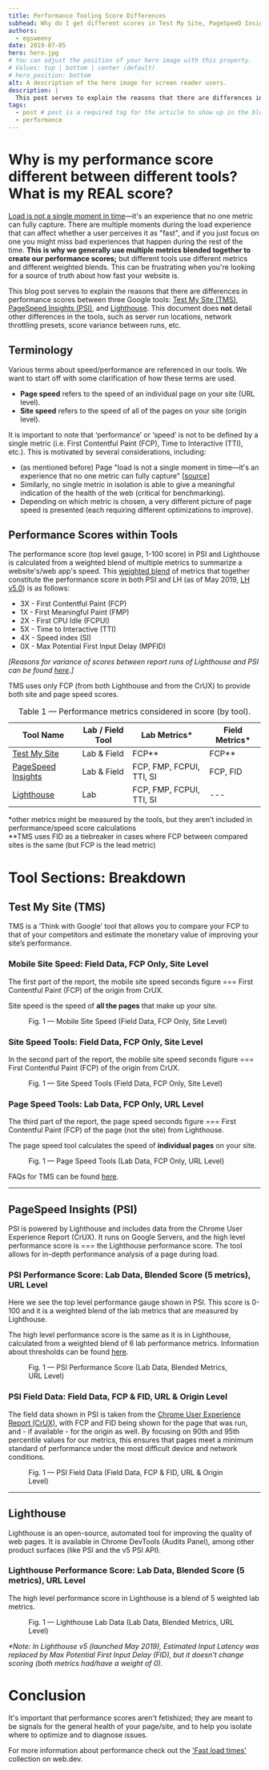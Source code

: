 ```yaml
---
title: Performance Tooling Score Differences
subhead: Why do I get different scores in Test My Site, PageSpeeD Insights, and Lighthouse?
authors:
  - egsweeny
date: 2019-07-05
hero: hero.jpg
# You can adjust the position of your hero image with this property.
# Values: top | bottom | center (default)
# hero_position: bottom
alt: A description of the hero image for screen reader users.
description: |
  This post serves to explain the reasons that there are differences in performance scores between Test My Site (TMS), PageSpeed Insights (PSI), and Lighthouse. This document does not detail other differences in the tools, such as server run locations, network throttling presets, etc.
tags:
  - post # post is a required tag for the article to show up in the blog.
  - performance
---
```


# Why is my performance score different between different tools? What is my REAL score?

<a href="https://developers.google.com/web/fundamentals/performance/user-centric-performance-metrics">Load is not a single moment in time</a>—it's an experience that no one metric can fully capture. There are multiple moments during the load experience that can affect whether a user perceives it as "fast", and if you just focus on one you might miss bad experiences that happen during the rest of the time. <b>This is why we generally use multiple metrics blended together to create our performance scores;</b> but different tools use different metrics and different weighted blends. This can be frustrating when you're looking for a source of truth about how fast your website is.

This blog post serves to explain the reasons that there are differences in performance scores between three Google tools: <a href="https://www.thinkwithgoogle.com/intl/en-gb/feature/testmysite">Test My Site (TMS)</a>, <a href="https://developers.google.com/speed/pagespeed/insights/">PageSpeed Insights (PSI)</a>, and <a href="https://developers.google.com/web/tools/lighthouse/">Lighthouse</a>. This document does <b>not</b> detail other differences in the tools, such as server run locations, network throttling presets, score variance between runs, etc.

## Terminology

Various terms about speed/performance are referenced in our tools. We want to start off with some clarification of how these terms are used.

- <b>Page speed</b> refers to the speed of an individual page on your site (URL level).
- <b>Site speed</b> refers to the speed of all of the pages on your site (origin level).

It is important to note that ‘performance’ or ‘speed’ is not to be defined by a single metric (i.e. First Contentful Paint (FCP), Time to Interactive (TTI), etc.). This is motivated by several considerations, including:
- (as mentioned before) Page "load is not a single moment in time—it's an experience that no one metric can fully capture" [<a href="https://developers.google.com/web/fundamentals/performance/user-centric-performance-metrics">source</a>]
- Similarly, no single metric in isolation is able to give a meaningful indication of the health of the web (critical for benchmarking).
- Depending on which metric is chosen, a very different picture of page speed is presented (each requiring different optimizations to improve).

## Performance Scores within Tools

The performance score (top level gauge, 1-100 score) in PSI and Lighthouse is calculated from a weighted blend of multiple metrics to summarize a website's/web app's speed. This <a href="https://docs.google.com/spreadsheets/d/1sH_T4G_RZAg4CpcV1bT-tmUegBdBpCOOwsdzqtWnO4U/edit#gid=0">weighted blend</a> of metrics that together constitute the performance score in both PSI and LH (as of May 2019, <a href="https://github.com/GoogleChrome/lighthouse/releases">LH v5.0</a>) is as follows:
- 3X - First Contentful Paint (FCP)
- 1X - First Meaningful Paint (FMP)
- 2X - First CPU Idle (FCPUI)
- 5X - Time to Interactive (TTI)
- 4X - Speed index (SI)
- 0X - Max Potential First Input Delay (MPFID)

<i>[Reasons for variance of scores between report runs of Lighthouse and PSI can be found <a href="https://docs.google.com/document/d/1AujmeKvBhzr-d8IsB7zPeS-vOtxCdw2GnspKpxJ7d_I/edit">here</a>.]</i>

TMS uses only FCP (from both Lighthouse and from the CrUX) to provide both site and page speed scores.

<div class="w-table-wrapper">
  <table>
    <thead>
      <tr>
        <th>Tool Name</th>
        <th>Lab / Field Tool</th>
        <th>Lab Metrics*</th>
        <th>Field Metrics*</th>
      </tr>
    </thead>
    <tbody>
      <tr>
        <td><a href="https://www.thinkwithgoogle.com/intl/en-gb/feature/testmysite">Test My Site</a></td>
        <td>Lab & Field</td>
        <td>FCP**</td>
        <td>FCP**</td>
      </tr>
      <tr>
        <td><a href="https://developers.google.com/speed/pagespeed/insights/">PageSpeed Insights</a></td>
        <td>Lab & Field</td>
        <td>FCP, FMP, FCPUI, TTI, SI</td>
        <td>FCP, FID</td>
      </tr>
      <tr>
        <td><a href="https://developers.google.com/web/tools/lighthouse/">Lighthouse</a></td>
        <td>Lab</td>
        <td>FCP, FMP, FCPUI, TTI, SI</td>
        <td>---</td>
      </tr>
    </tbody>
    <caption>Table 1 — Performance metrics considered in score (by tool).</caption>
  </table>
  <p>*other metrics might be measured by the tools, but they aren’t included in performance/speed score calculations<br>**TMS uses FID as a tiebreaker in cases where FCP between compared sites is the same (but FCP is the lead metric)</p>
</div>


# Tool Sections: Breakdown

## Test My Site (TMS)
TMS is a ‘Think with Google’ tool that allows you to compare your FCP to that of your competitors and estimate the monetary value of improving your site’s performance.

### Mobile Site Speed: Field Data, FCP Only, Site Level
The first part of the report, the mobile site speed seconds figure === First Contentful Paint (FCP) of the origin from CrUX.

Site speed is the speed of <b>all the pages</b> that make up your site.

<figure class="w-figure w-figure--fullbleed">
  <img src="F1_tms_sitespeed.png" alt="">
  <figcaption class="w-figcaption w-figcaption--fullbleed">
    Fig. 1 — Mobile Site Speed (Field Data, FCP Only, Site Level)
  </figcaption>
</figure>

### Site Speed Tools: Field Data, FCP Only, Site Level
In the second part of the report, the mobile site speed seconds figure === First Contentful Paint (FCP) of the origin from CrUX. 

<figure class="w-figure w-figure--fullbleed">
  <img src="F2_tms_sitespeed.png" alt="">
  <figcaption class="w-figcaption w-figcaption--fullbleed">
    Fig. 1 — Site Speed Tools (Field Data, FCP Only, Site Level)
  </figcaption>
</figure>

### Page Speed Tools: Lab Data, FCP Only, URL Level
The third part of the report, the page speed seconds figure === First Contentful Paint (FCP) of the page (not the site) from Lighthouse. 

The page speed tool calculates the speed of <b>individual pages</b> on your site.

<figure class="w-figure w-figure--fullbleed">
  <img src="F3_tms_pagespeed.png" alt="">
  <figcaption class="w-figcaption w-figcaption--fullbleed">
    Fig. 1 — Page Speed Tools (Lab Data, FCP Only, URL Level)
  </figcaption>
</figure>

FAQs for TMS can be found <a href="https://www.thinkwithgoogle.com/feature/testmysite/faq">here</a>.

<hr>

## PageSpeed Insights (PSI)

PSI is powered by Lighthouse and includes data from the Chrome User Experience Report (CrUX). It runs on Google Servers, and the high level performance score is === the Lighthouse performance score. The tool allows for in-depth performance analysis of a page during load.

### PSI Performance Score: Lab Data, Blended Score (5 metrics), URL Level

Here we see the top level performance gauge shown in PSI. This score is 0-100 and it is a weighted blend of the lab metrics that are measured by Lighthouse. 

The high level performance score is the same as it is in Lighthouse, calculated from a weighted blend of 6 lab performance metrics. Information about thresholds can be found <a href="https://developers.google.com/web/tools/lighthouse/v3/scoring">here</a>.

<figure class="w-figure w-figure--fullbleed">
  <img src="F4_psi_lab.png" alt="">
  <figcaption class="w-figcaption w-figcaption--fullbleed">
    Fig. 1 — PSI Performance Score (Lab Data, Blended Metrics, URL Level)
  </figcaption>
</figure>

### PSI Field Data: Field Data, FCP & FID, URL & Origin Level

The field data shown in PSI is taken from the <a href="https://developers.google.com/web/tools/chrome-user-experience-report/">Chrome User Experience Report (CrUX)</a>, with FCP and FID being shown for the page that was run, and - if available - for the origin as well. By focusing on 90th and 95th percentile values for our metrics, this ensures that pages meet a minimum standard of performance under the most difficult device and network conditions.

<figure class="w-figure w-figure--fullbleed">
  <img src="F5_psi_field.png" alt="">
  <figcaption class="w-figcaption w-figcaption--fullbleed">
    Fig. 1 — PSI Field Data (Field Data, FCP & FID, URL & Origin Level)
  </figcaption>
</figure>

<hr>

## Lighthouse

Lighthouse is an open-source, automated tool for improving the quality of web pages. It is available in Chrome DevTools (Audits Panel), among other product surfaces (like PSI and the v5 PSI API). 

### Lighthouse Performance Score: Lab Data, Blended Score (5 metrics), URL Level
The high level performance score in Lighthouse is a blend of 5 weighted lab metrics.

<figure class="w-figure w-figure--fullbleed">
  <img src="F6_LH_lab.png" alt="">
  <figcaption class="w-figcaption w-figcaption--fullbleed">
    Fig. 1 — Lighthouse Lab Data (Lab Data, Blended Metrics, URL Level)
  </figcaption>
</figure>

<i>*Note: In Lighthouse v5 (launched May 2019), Estimated Input Latency was replaced by Max Potential First Input Delay (FID), but it doesn't change scoring (both metrics had/have a weight of 0).</i>

# Conclusion
It's important that performance scores aren't fetishized; they are meant to be signals for the general health of your page/site, and to help you isolate where to optimize and to diagnose issues. 

For more information about performance check out the <a href="https://web.dev/fast">'Fast load times'</a> collection on web.dev.
